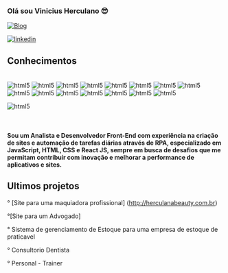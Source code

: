 ### Olá sou Vinicius Herculano 😎
[![Blog](https://img.shields.io/website-up-down-green-red/http/m.org.svg)](https://herculanoweb.com)


[![linkedin](https://img.shields.io/badge/LinkedIn-0077B5?style=for-the-badge&logo=linkedin&logoColor=white)](https://www.linkedin.com/in/vinicius-herculano-17a82a14a/)





## Conhecimentos 

<div style="display: inline_block"><br/>
<img align="center" alt="html5" src="https://img.shields.io/badge/HTML-239120?style=for-the-badge&logo=html5&logoColor=white" /> 
<img align="center" alt="html5" src="https://img.shields.io/badge/CSS-239120?&style=for-the-badge&logo=css3&logoColor=white" /> 


<img align="center" alt="html5" src="https://img.shields.io/badge/JavaScript-F7DF1E?style=for-the-badge&logo=javascript&logoColor=black" /> 
<img align="center" alt="html5" src="https://img.shields.io/badge/Python-3776AB?style=for-the-badge&logo=python&logoColor=whit" /> 


<img align="center" alt="html5" src="https://img.shields.io/badge/HTML5-E34F26?style=for-the-badge&logo=html5&logoColor=white" /> 
<img align="center" alt="html5" src="https://img.shields.io/badge/Java-ED8B00?style=for-the-badge&logo=openjdk&logoColor=white" /> 


<img align="center" alt="html5" src="https://img.shields.io/badge/CSS3-1572B6?style=for-the-badge&logo=css3&logoColor=white" /> 
<img align="center" alt="html5" src="https://img.shields.io/badge/Microsoft_Office-D83B01?style=for-the-badge&logo=microsoft-office&logoColor=white" /> 


<img align="center" alt="html5" src="https://img.shields.io/badge/Google%20Analytics-E37400?style=for-the-badge&logo=google%20analytics&logoColor=white " /> 
<img align="center" alt="html5" src="https://img.shields.io/badge/Microsoft_Access-A4373A?style=for-the-badge&logo=microsoft-access&logoColor=white" /> 

<img align="center" alt="html5" src="https://img.shields.io/badge/Microsoft_Excel-217346?style=for-the-badge&logo=microsoft-excel&logoColor=white" />
<img align="center" alt="html5" src="https://img.shields.io/badge/Django-092E20?style=for-the-badge&logo=django&logoColor=white" />

<img align="center" alt="html5" src="https://img.shields.io/badge/jQuery-0769AD?style=for-the-badge&logo=jquery&logoColor=white" />
<img align="center" alt="html5" src="https://img.shields.io/badge/MySQL-00000F?style=for-the-badge&logo=mysql&logoColor=white" />
<img align="center" alt="html5" src="https://img.shields.io/badge/react-2B579A?style=for-the-badge&logo=microsoft-word&logoColor=white" />

<img align="center" alt="html5" 
src="https://img.shields.io/badge/C%23-239120?style=for-the-badge&logo=c-sharp&logoColor=white" />
</div><br/>

#### Sou um Analista e Desenvolvedor Front-End com experiência na criação de sites e automação de tarefas diárias através de RPA, especializado em JavaScript, HTML, CSS e React JS, sempre em busca de desafios que me permitam contribuir com inovação e melhorar a performance de aplicativos e sites.


## Ultimos projetos
° [Site para uma maquiadora profissional] (http://herculanabeauty.com.br)<br/>

°[Site para um Advogado]

° Sistema de gerenciamento de Estoque para uma empresa de estoque de praticavel

° Consultorio Dentista

° Personal - Trainer
